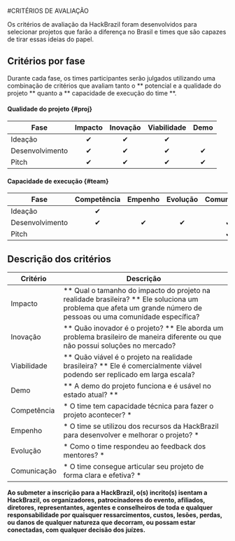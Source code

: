#CRITÉRIOS DE AVALIAÇÃO

Os critérios de avaliação da HackBrazil foram desenvolvidos para selecionar projetos que farão a diferença no Brasil e times que são capazes de tirar essas ideias do papel. 

## Critérios por fase 

Durante cada fase, os times participantes serão julgados utilizando uma combinação de critérios que avaliam tanto o ** potencial e a qualidade do projeto ** quanto a ** capacidade de execução do time **.

#### Qualidade do projeto {#proj}

| Fase 				| Impacto 	| Inovação 	| Viabilidade 	| Demo 	|
| ----------------- | :-----: 	| :------: 	| :---------: 	| :--:  |
| Ideação			| ✔ 		| ✔ 		| ✔ 			| 		|
| Desenvolvimento 	| ✔ 		| ✔ 		| ✔ 			| ✔ 	|
| Pitch				| ✔ 		| ✔ 		| ✔ 			| ✔ 	|

#### Capacidade de execução {#team}

| Fase 				| Competência 	| Empenho 	| Evolução 		| Comunicação 	|
| -----------------	| :---------: 	| :-----: 	| :------:	 	| :----------: 	|
| Ideação			| ✔ 			|   		|   			| 				|
| Desenvolvimento 	| ✔ 			| ✔ 		| ✔ 			| ✔ 			|
| Pitch				|   			|   		|   			| ✔				|

## Descrição dos critérios

| Critério 		| Descrição |
| -----------	| ------------- |
| Impacto 		| ** Qual o tamanho do impacto do projeto na realidade brasileira? ** Ele soluciona um problema que afeta um grande número de pessoas ou uma comunidade específica? |
| Inovação 		| ** Quão inovador é o projeto? ** Ele aborda um problema brasileiro de maneira diferente ou que não possui soluções no mercado? |
| Viabilidade 	| ** Quão viável é o projeto na realidade brasileira? ** Ele é comercialmente viável podendo ser replicado em larga escala? |
| Demo 			| ** A demo do projeto funciona e é usável no estado atual? ** |
| Competência 	| * O time tem capacidade técnica para fazer o projeto acontecer? * |
| Empenho 		| * O time se utilizou dos recursos da HackBrazil para desenvolver e melhorar o projeto? * |
| Evolução 		| * Como o time respondeu ao feedback dos mentores? * |
| Comunicação 	| * O time consegue articular seu projeto de forma clara e efetiva? * |

**Ao submeter a inscrição para a HackBrazil, o\(s\) incrito\(s\) isentam a HackBrazil, os organizadores, patrocinadores do evento, afiliados, diretores, representantes, agentes e conselheiros de toda e qualquer responsabilidade por quaisquer ressarcimentos, custos, lesões, perdas, ou danos de qualquer natureza que decorram, ou possam estar conectadas, com qualquer decisão dos juízes.**
